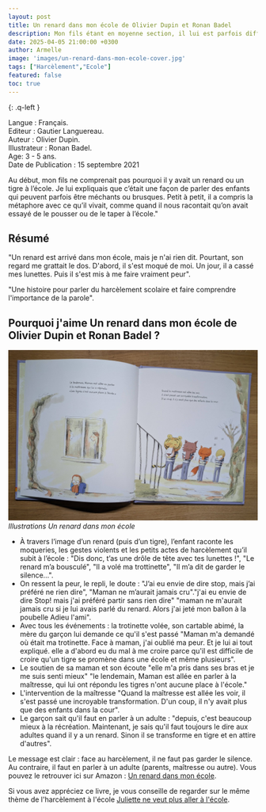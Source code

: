 ```yaml
---
layout: post
title: Un renard dans mon école de Olivier Dupin et Ronan Badel 
description: Mon fils étant en moyenne section, il lui est parfois difficile d’exprimer ce qu’il ressent. Je voulais lui montrer combien il est important d'en parler à un adulte s’il vit une situation injuste ou difficile à l’école.
date: 2025-04-05 21:00:00 +0300
author: Armelle
image: 'images/un-renard-dans-mon-ecole-cover.jpg'
tags: ["Harcèlement","Ecole"]
featured: false
toc: true
---
```


{: .q-left }

Langue : Français.       
Editeur : Gautier Languereau.  
Auteur : Olivier Dupin.  
Illustrateur : Ronan Badel.  
Age: 3 - 5 ans.  
Date de Publication : 15 septembre 2021

Au début, mon fils ne comprenait pas pourquoi il y avait un renard ou un tigre à l’école. Je lui expliquais que c’était une façon de parler des enfants qui peuvent parfois être méchants ou brusques. Petit à petit, il a compris la métaphore avec ce qu’il vivait, comme quand il nous racontait qu’on avait essayé de le pousser ou de le taper à l’école."

## Résumé

"Un renard est arrivé dans mon école, mais je n'ai rien dit. Pourtant, son regard me grattait le dos. D'abord, il s'est moqué de moi. Un jour, il a cassé mes lunettes. Puis il s'est mis à me faire vraiment peur".

"Une histoire pour parler du harcèlement scolaire et faire comprendre l'importance de la parole".

## Pourquoi j'aime Un renard dans mon école de Olivier Dupin et Ronan Badel ?

![Illustrations Un renard dans mon école](images/un-renard-dans-mon-ecole-int.jpg)
*Illustrations Un renard dans mon école*
- À travers l’image d’un renard (puis d’un tigre), l’enfant raconte les moqueries, les gestes violents et les petits actes de harcèlement qu’il subit à l’école : "Dis donc, t’as une drôle de tête avec tes lunettes !", "Le renard m’a bousculé", "Il a volé ma trottinette", "Il m’a dit de garder le silence…".
- On ressent la peur, le repli, le doute : "J’ai eu envie de dire stop, mais j’ai préféré ne rien dire", "Maman ne m’aurait jamais cru"."j'ai eu envie de dire Stop! mais j'ai préféré partir sans rien dire" "maman ne m'aurait jamais cru si je lui avais parlé du renard. Alors j'ai jeté mon ballon à la poubelle Adieu l'ami".
- Avec tous les événements  : la trotinette volée, son cartable abimé, la mère du garçon lui demande ce qu'il s'est passé "Maman m'a demandé où était ma trotinette. Face à maman, j'ai oublié ma peur. Et je lui ai tout expliqué. elle a d'abord eu du mal à me croire parce qu'il est difficile de croire qu'un tigre se promène dans une école et même plusieurs".
- Le soutien de sa maman et son écoute "elle m'a pris dans ses bras et je me suis senti mieux" "le lendemain, Maman est allée en parler à la maîtresse, qui lui ont répondu les tigres n'ont aucune place à l'école."
- L'intervention de la maîtresse "Quand la maîtresse est allée les voir, il s'est passé une incroyable transformation. D'un coup, il n'y avait plus que des enfants dans la cour".
- Le garçon sait qu'il faut en parler à un adulte : "depuis, c'est beaucoup mieux à la récréation. Maintenant, je sais qu'il faut toujours le dire aux adultes quand il y a un renard. Sinon il se transforme en tigre et en attire d'autres".


Le message est clair : face au harcèlement, il ne faut pas garder le silence. Au contraire, il faut en parler à un adulte (parents, maîtresse ou autre). Vous pouvez le retrouver ici sur Amazon : [ Un renard dans mon école](https://amzn.to/4iI482R).

Si vous avez appréciez ce livre, je vous conseille de regarder sur le même thème de l'harcèlement à l'école [Juliette ne veut plus aller à l'école](https://ludichou.com/juliette-ne-veut-plus-aller-a-lecole).
